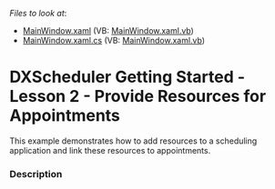 <!-- default file list -->
*Files to look at*:

* [MainWindow.xaml](./CS/WpfApplication1/MainWindow.xaml) (VB: [MainWindow.xaml.vb](./VB/WpfApplication1/MainWindow.xaml.vb))
* [MainWindow.xaml.cs](./CS/WpfApplication1/MainWindow.xaml.cs) (VB: [MainWindow.xaml.vb](./VB/WpfApplication1/MainWindow.xaml.vb))
<!-- default file list end -->
# DXScheduler Getting Started - Lesson 2 - Provide Resources for Appointments


<p>This example demonstrates how to add resources to a scheduling application and link these resources to appointments.</p>


<h3>Description</h3>

<p><br />
</p>

<br/>



